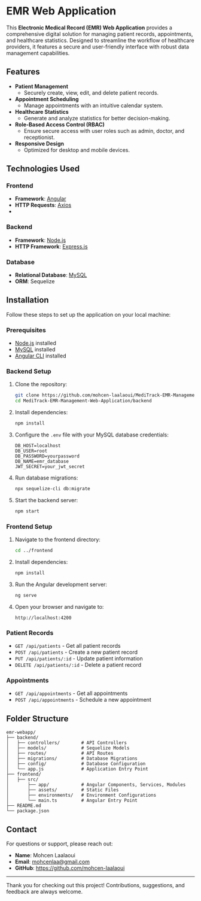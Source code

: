 # EMR Web Application

This **Electronic Medical Record (EMR) Web Application** provides a comprehensive digital solution for managing patient records, appointments, and healthcare statistics. Designed to streamline the workflow of healthcare providers, it features a secure and user-friendly interface with robust data management capabilities.

## Features

- **Patient Management**
  - Securely create, view, edit, and delete patient records.
- **Appointment Scheduling**
  - Manage appointments with an intuitive calendar system.
- **Healthcare Statistics**
  - Generate and analyze statistics for better decision-making.
- **Role-Based Access Control (RBAC)**
  - Ensure secure access with user roles such as admin, doctor, and receptionist.
- **Responsive Design**
  - Optimized for desktop and mobile devices.

## Technologies Used

### Frontend
- **Framework**: [Angular](https://angular.io/) 
- **HTTP Requests**: [Axios](https://axios-http.com/)
- 
### Backend
- **Framework**: [Node.js](https://nodejs.org/)
- **HTTP Framework**: [Express.js](https://expressjs.com/)

### Database
- **Relational Database**: [MySQL](https://www.mysql.com/)
- **ORM**: Sequelize

## Installation

Follow these steps to set up the application on your local machine:

### Prerequisites
- [Node.js](https://nodejs.org/) installed
- [MySQL](https://www.mysql.com/) installed
- [Angular CLI](https://angular.io/cli) installed

### Backend Setup

1. Clone the repository:
   ```bash
   git clone https://github.com/mohcen-laalaoui/MediTrack-EMR-Management-Web-Application
   cd MediTrack-EMR-Management-Web-Application/backend
   ```
2. Install dependencies:
   ```bash
   npm install
   ```
3. Configure the `.env` file with your MySQL database credentials:
   ```env
   DB_HOST=localhost
   DB_USER=root
   DB_PASSWORD=yourpassword
   DB_NAME=emr_database
   JWT_SECRET=your_jwt_secret
   ```
4. Run database migrations:
   ```bash
   npx sequelize-cli db:migrate
   ```
5. Start the backend server:
   ```bash
   npm start
   ```

### Frontend Setup

1. Navigate to the frontend directory:
   ```bash
   cd ../frontend
   ```
2. Install dependencies:
   ```bash
   npm install
   ```
3. Run the Angular development server:
   ```bash
   ng serve
   ```
4. Open your browser and navigate to:
   ```
   http://localhost:4200
   ```

### Patient Records
- `GET /api/patients` - Get all patient records
- `POST /api/patients` - Create a new patient record
- `PUT /api/patients/:id` - Update patient information
- `DELETE /api/patients/:id` - Delete a patient record

### Appointments
- `GET /api/appointments` - Get all appointments
- `POST /api/appointments` - Schedule a new appointment

## Folder Structure

```plaintext
emr-webapp/
├── backend/
│   ├── controllers/        # API Controllers
│   ├── models/             # Sequelize Models
│   ├── routes/             # API Routes
│   ├── migrations/         # Database Migrations
│   ├── config/             # Database Configuration
│   └── app.js              # Application Entry Point
├── frontend/
│   ├── src/
│       ├── app/            # Angular Components, Services, Modules
│       ├── assets/         # Static Files
│       ├── environments/   # Environment Configurations
│       └── main.ts         # Angular Entry Point
├── README.md
└── package.json
```

## Contact

For questions or support, please reach out:

- **Name**: Mohcen Laalaoui
- **Email**: mohcenlaa@gmail.com
- **GitHub**: https://github.com/mohcen-laalaoui

---

Thank you for checking out this project! Contributions, suggestions, and feedback are always welcome.
